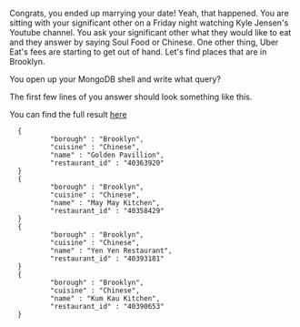 Congrats, you ended up marrying your date! Yeah, that happened.
You are sitting with your significant other on a Friday night watching
Kyle Jensen's Youtube channel. You ask your significant other what they
would like to eat and they answer by saying Soul Food or Chinese.
One other thing, Uber Eat's fees are starting to get out of hand. Let's
find places that are in Brooklyn.

You open up your MongoDB shell and write what query?

The first few lines of you answer should look something like this.

You can find the full result [here](https://gist.github.com/lmdisch/068ae3c7542da46f0772a8711e072a53)

```
  {
          "borough" : "Brooklyn",
          "cuisine" : "Chinese",
          "name" : "Golden Pavillion",
          "restaurant_id" : "40363920"
  }
  {
          "borough" : "Brooklyn",
          "cuisine" : "Chinese",
          "name" : "May May Kitchen",
          "restaurant_id" : "40358429"
  }
  {
          "borough" : "Brooklyn",
          "cuisine" : "Chinese",
          "name" : "Yen Yen Restaurant",
          "restaurant_id" : "40393181"
  }
  {
          "borough" : "Brooklyn",
          "cuisine" : "Chinese",
          "name" : "Kum Kau Kitchen",
          "restaurant_id" : "40390653"
  }
```